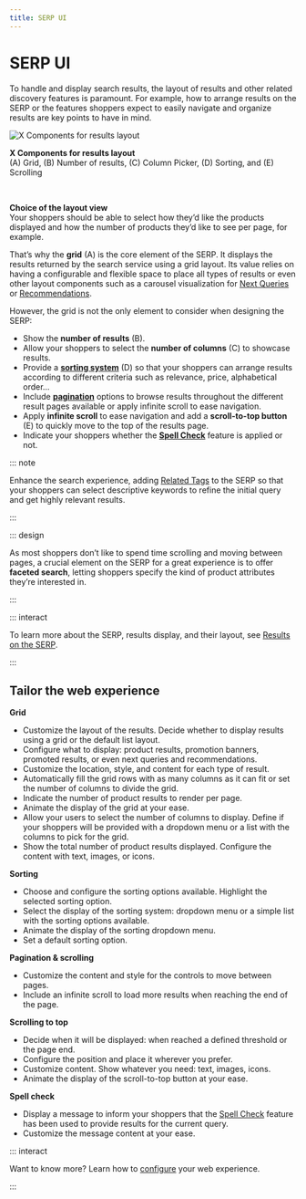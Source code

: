 ```yaml
---
title: SERP UI
---
```


# SERP UI

To handle and display search results, the layout of results and other related discovery features is
paramount. For example, how to arrange results on the SERP or the features shoppers expect to easily
navigate and organize results are key points to have in mind. <br/>

![X Components for results layout](/assets/media/xcomponents_func_results_layout.svg)

<FootNote>

**X&nbsp;Components for results layout** <br/> (A) Grid, (B) Number of results, (C) Column Picker,
(D) Sorting, and (E) Scrolling

</FootNote>
<br/>

**Choice of the layout view**  
Your shoppers should be able to select how they’d like the products
displayed and how the number of products they’d like to see per page, for example.

That’s why the **grid** (A) is the core element of the SERP. It displays the results returned by the
search service using a grid layout. Its value relies on having a configurable and flexible space to
place all types of results or even other layout components such as a carousel visualization for
[Next Queries](next-queries.md) or [Recommendations](recommendations.md).

However, the grid is not the only element to consider when designing the SERP:

- Show the **number of results** (B).
- Allow your shoppers to select the **number of columns** (C) to showcase results.
- Provide a **[sorting system](/explore-empathy-platform/overview/sorting-overview.md)** (D) so that
  your shoppers can arrange results according to different criteria such as relevance, price,
  alphabetical order…
- Include **[pagination](/explore-empathy-platform/overview/pagination-overview.md)** options to
  browse results throughout the different result pages available or apply infinite scroll to ease
  navigation.
- Apply **infinite scroll** to ease navigation and add a **scroll-to-top button** (E) to quickly
  move to the top of the results page.
- Indicate your shoppers whether the
  **[Spell Check](/explore-empathy-platform/features/spellcheck-overview.md)** feature is applied or
  not.

::: note

Enhance the search experience, adding [Related Tags](related-tags.md) to the SERP so that your
shoppers can select descriptive keywords to refine the initial query and get highly relevant
results.

:::

::: design

As most shoppers don’t like to spend time scrolling and moving between pages, a crucial element on
the SERP for a great experience is to offer **faceted search**, letting shoppers specify the kind of
product attributes they’re interested in.

:::

::: interact

To learn more about the SERP, results display, and their layout, see
[Results on the SERP](../overview/results-overview.md).

:::

## Tailor the web experience

**Grid**

- Customize the layout of the results. Decide whether to display results using a grid or the default
  list layout.
- Configure what to display: product results, promotion banners, promoted results, or even next
  queries and recommendations.
- Customize the location, style, and content for each type of result.
- Automatically fill the grid rows with as many columns as it can fit or set the number of columns
  to divide the grid.
- Indicate the number of product results to render per page.
- Animate the display of the grid at your ease.
- Allow your users to select the number of columns to display. Define if your shoppers will be
  provided with a dropdown menu or a list with the columns to pick for the grid.
- Show the total number of product results displayed. Configure the content with text, images, or
  icons.

**Sorting**

- Choose and configure the sorting options available. Highlight the selected sorting option.
- Select the display of the sorting system: dropdown menu or a simple list with the sorting options
  available.
- Animate the display of the sorting dropdown menu.
- Set a default sorting option.
  <!-- TBC: Decide which sorting option to display based on product category. -->

**Pagination & scrolling**

- Customize the content and style for the controls to move between pages.
- Include an infinite scroll to load more results when reaching the end of the page.

**Scrolling to top**

- Decide when it will be displayed: when reached a defined threshold or the page end.
- Configure the position and place it wherever you prefer.
- Customize content. Show whatever you need: text, images, icons.
- Animate the display of the scroll-to-top button at your ease.

**Spell check**

- Display a message to inform your shoppers that the
  [Spell Check](../features/spellcheck-overview.md) feature has been used to provide results for the
  current query.
- Customize the message content at your ease.

::: interact

Want to know more? Learn how to [configure](/develop-empathy-platform/ui-reference/) your web
experience.

:::

